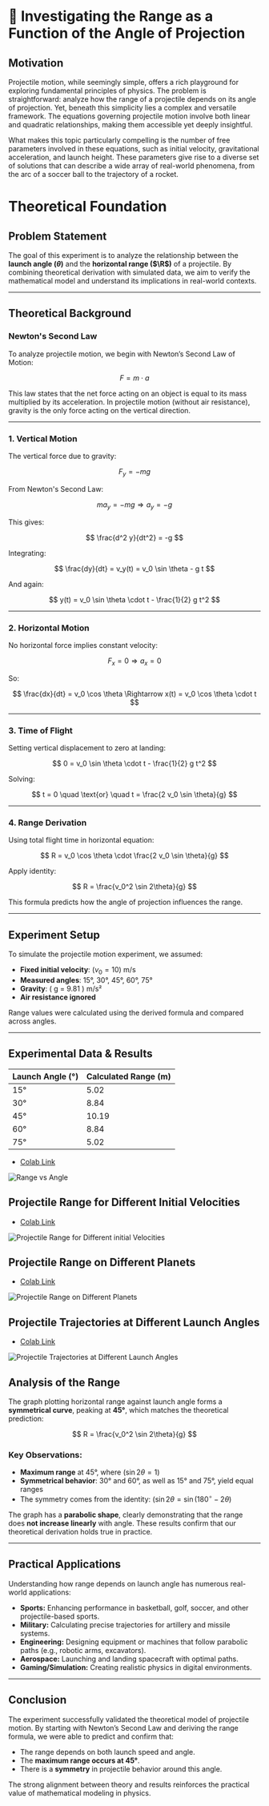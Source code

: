 # 📌 Investigating the Range as a Function of the Angle of Projection

## Motivation

Projectile motion, while seemingly simple, offers a rich playground for exploring fundamental principles of physics. The problem is straightforward: analyze how the range of a projectile depends on its angle of projection. Yet, beneath this simplicity lies a complex and versatile framework. The equations governing projectile motion involve both linear and quadratic relationships, making them accessible yet deeply insightful.

What makes this topic particularly compelling is the number of free parameters involved in these equations, such as initial velocity, gravitational acceleration, and launch height. These parameters give rise to a diverse set of solutions that can describe a wide array of real-world phenomena, from the arc of a soccer ball to the trajectory of a rocket.

# Theoretical Foundation

## Problem Statement

The goal of this experiment is to analyze the relationship between the **launch angle ($\theta$)** and the **horizontal range ($\R$)** of a projectile. By combining theoretical derivation with simulated data, we aim to verify the mathematical model and understand its implications in real-world contexts.

---

## Theoretical Background

### Newton's Second Law

To analyze projectile motion, we begin with Newton’s Second Law of Motion:

$$
F = m \cdot a
$$

This law states that the net force acting on an object is equal to its mass multiplied by its acceleration. In projectile motion (without air resistance), gravity is the only force acting on the vertical direction.

---

### 1. Vertical Motion

The vertical force due to gravity:

$$
F_y = -mg
$$

From Newton's Second Law:

$$
ma_y = -mg \Rightarrow a_y = -g
$$

This gives:

$$
\frac{d^2 y}{dt^2} = -g
$$

Integrating:

$$
\frac{dy}{dt} = v_y(t) = v_0 \sin \theta - g t
$$

And again:

$$
y(t) = v_0 \sin \theta \cdot t - \frac{1}{2} g t^2
$$

---

### 2. Horizontal Motion

No horizontal force implies constant velocity:

$$
F_x = 0 \Rightarrow a_x = 0
$$

So:

$$
\frac{dx}{dt} = v_0 \cos \theta \Rightarrow x(t) = v_0 \cos \theta \cdot t
$$

---

### 3. Time of Flight

Setting vertical displacement to zero at landing:

$$
0 = v_0 \sin \theta \cdot t - \frac{1}{2} g t^2
$$

Solving:

$$
t = 0 \quad \text{or} \quad t = \frac{2 v_0 \sin \theta}{g}
$$

---

### 4. Range Derivation

Using total flight time in horizontal equation:

$$
R = v_0 \cos \theta \cdot \frac{2 v_0 \sin \theta}{g}
$$

Apply identity:

$$
R = \frac{v_0^2 \sin 2\theta}{g}
$$

This formula predicts how the angle of projection influences the range.

---

## Experiment Setup

To simulate the projectile motion experiment, we assumed:

- **Fixed initial velocity**: ($v_0 = 10$) m/s
- **Measured angles**: 15°, 30°, 45°, 60°, 75°
- **Gravity**: \( g = 9.81 \) m/s²
- **Air resistance ignored**

Range values were calculated using the derived formula and compared across angles.

---

## Experimental Data & Results

| Launch Angle (°) | Calculated Range (m) |
| ------------------- | ---------------------- |
| 15°              | 5.02                 |
| 30°              | 8.84                 |
| 45°              | 10.19                |
| 60°              | 8.84                 |
| 75°              | 5.02                 |

- [Colab Link](https://colab.research.google.com/drive/1CnU8XKAxE1OWb8sAe9p_urOHJ_Qsxtui#scrollTo=WxcdxzlqH388)

![Range vs Angle](range_vs_angle.png)

## Projectile Range for Different Initial Velocities

- [Colab Link](https://colab.research.google.com/drive/12-jsBUeBtzpeSfntokg0ucoLL7QPmxex#scrollTo=hbXQ_yaXQCn6)

![Projectile Range for Different initial Velocities](Projectile_Range_for_Different_Initial_Velocities.png)

## Projectile Range on Different Planets

- [Colab Link](https://colab.research.google.com/drive/1y8PsGKajsEHiUF8dsRJ8fldjcglqdO5i#scrollTo=mdP0wktjMyqf)

![Projectile Range on Different Planets](Projectile_Range_on_Different_Planets.png)

## Projectile Trajectories at Different Launch Angles

- [Colab Link](https://colab.research.google.com/drive/11syzXOgARZU58lqrBHc6rOv47D3IUZaQ)

![Projectile Trajectories at Different Launch Angles ](Projectile_Trajectories_at_Different_Launch_Angles.png)

## Analysis of the Range

The graph plotting horizontal range against launch angle forms a **symmetrical curve**, peaking at **45°**, which matches the theoretical prediction:

$$
R = \frac{v_0^2 \sin 2\theta}{g}
$$

### Key Observations:

- **Maximum range** at 45°, where ($\sin 2\theta = 1$)
- **Symmetrical behavior**: 30° and 60°, as well as 15° and 75°, yield equal ranges
- The symmetry comes from the identity: ($\sin 2\theta = \sin(180^\circ - 2\theta$)

The graph has a **parabolic shape**, clearly demonstrating that the range does **not increase linearly** with angle. These results confirm that our theoretical derivation holds true in practice.

---

## Practical Applications

Understanding how range depends on launch angle has numerous real-world applications:

- **Sports:** Enhancing performance in basketball, golf, soccer, and other projectile-based sports.
- **Military:** Calculating precise trajectories for artillery and missile systems.
- **Engineering:** Designing equipment or machines that follow parabolic paths (e.g., robotic arms, excavators).
- **Aerospace:** Launching and landing spacecraft with optimal paths.
- **Gaming/Simulation:** Creating realistic physics in digital environments.

---

## Conclusion

The experiment successfully validated the theoretical model of projectile motion. By starting with Newton’s Second Law and deriving the range formula, we were able to predict and confirm that:

- The range depends on both launch speed and angle.
- The **maximum range occurs at 45°**.
- There is a **symmetry** in projectile behavior around this angle.

The strong alignment between theory and results reinforces the practical value of mathematical modeling in physics.

